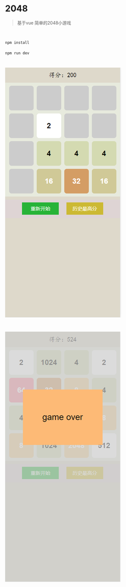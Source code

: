 # 2048

> 基于vue 简单的2048小游戏

## 

``` bash

npm install

npm run dev

```

# ![image](https://github.com/userHuang/2048_demo/blob/master/src/assets/images/2048_demo.png)

# ![image](https://github.com/userHuang/2048_demo/blob/master/src/assets/images/2048_gameover.png)
